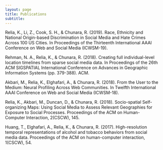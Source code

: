 ```yaml
---
layout: page
title: Publications
subtitle: 
---
```


Relia, K., Li, Z., Cook, S. H., & Chunara, R. (2019). Race, Ethnicity and National Origin-based Discrimination in Social Media and Hate Crimes Across 100 US Cities. In Proceedings of the Thirteenth International AAAI Conference on Web and Social Media (ICWSM-19).

Rehman, N. A., Relia, K., & Chunara, R. (2018). Creating full individual-level location timelines from sparse social media data. In Proceedings of the 26th ACM SIGSPATIAL International Conference on Advances in Geographic Information Systems (pp. 379-388). ACM.

Akbari, M., Relia, K., Elghafari, A., & Chunara, R. (2018). From the User to the Medium: Neural Profiling Across Web Communities. In Twelfth International AAAI Conference on Web and Social Media (ICWSM-18).

Relia, K., Akbari, M., Duncan, D., & Chunara, R. (2018). Socio-spatial Self-organizing Maps: Using Social Media to Assess Relevant Geographies for Exposure to Social Processes. Proceedings of the ACM on Human-Computer Interaction, 2(CSCW), 145.

Huang, T., Elghafari, A., Relia, K., & Chunara, R. (2017). High-resolution temporal representations of alcohol and tobacco behaviors from social media data. Proceedings of the ACM on human-computer interaction, 1(CSCW), 54.
